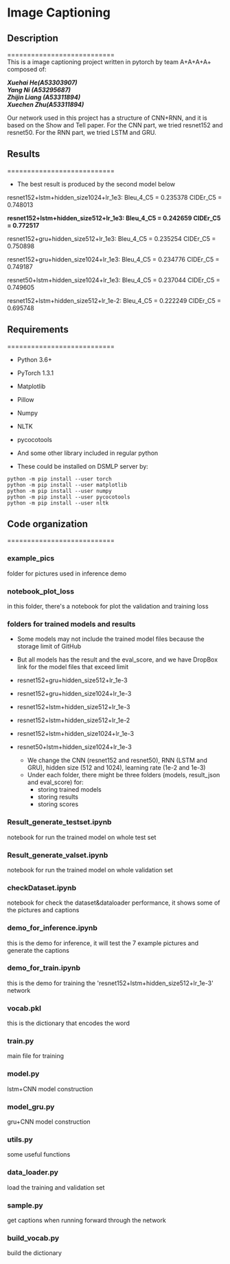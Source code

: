# Image Captioning
## Description 
===========================<br> 
This is a image captioning project written in pytorch by team A+A+A+A+ composed of: 

***Xuehai He(A53303907)<br>***
***Yang Ni (A53295687)<br>***
***Zhijin Liang (A53311894)<br>***
***Xuechen Zhu(A53311894)<br>***

Our network used in this project has a structure of CNN+RNN, and it is based on the Show and Tell paper.
For the CNN part, we tried resnet152 and resnet50. For the RNN part, we tried LSTM and GRU.

## Results
===========================<br>
- The best result is produced by the second model below


resnet152+lstm+hidden_size1024+lr_1e3: Bleu_4_C5 = 0.235378 CIDEr_C5 = 0.748013

**resnet152+lstm+hidden_size512+lr_1e3: Bleu_4_C5 = 0.242659 CIDEr_C5 = 0.772517**

resnet152+gru+hidden_size512+lr_1e3: Bleu_4_C5 = 0.235254 CIDEr_C5 = 0.750898

resnet152+gru+hidden_size1024+lr_1e3: Bleu_4_C5 = 0.234776 CIDEr_C5 = 0.749187

resnet50+lstm+hidden_size1024+lr_1e3: Bleu_4_C5 = 0.237044 CIDEr_C5 = 0.749605

resnet152+lstm+hidden_size512+lr_1e-2: Bleu_4_C5 = 0.222249 CIDEr_C5 = 0.695748

## Requirements
===========================<br>
- Python 3.6+
- PyTorch 1.3.1
- Matplotlib
- Pillow
- Numpy
- NLTK
- pycocotools
- And some other library included in regular python

- These could be installed on DSMLP server by:
```
python -m pip install --user torch
python -m pip install --user matplotlib
python -m pip install --user numpy
python -m pip install --user pycocotools
python -m pip install --user nltk
```

## Code organization
===========================<br>
### example_pics
folder for pictures used in inference demo
### notebook_plot_loss
in this folder, there's a notebook for plot the validation and training loss
### folders for trained models and results
- Some models may not include the trained model files because the storage limit of GitHub
- But all models has the result and the eval_score, and we have DropBox link for the model files that exceed limit

- resnet152+gru+hidden_size512+lr_1e-3
- resnet152+gru+hidden_size1024+lr_1e-3
- resnet152+lstm+hidden_size512+lr_1e-3
- resnet152+lstm+hidden_size512+lr_1e-2
- resnet152+lstm+hidden_size1024+lr_1e-3
- resnet50+lstm+hidden_size1024+lr_1e-3
	- We change the CNN (resnet152 and resnet50), RNN (LSTM and GRU), hidden size (512 and 1024), learning rate (1e-2 and 1e-3)
	- Under each folder, there might be three folders (models, result_json and eval_score) for: 
		- storing trained models
		- storing results
		- storing scores

### Result_generate_testset.ipynb
notebook for run the trained model on whole test set
### Result_generate_valset.ipynb
notebook for run the trained model on whole validation set
### checkDataset.ipynb
notebook for check the dataset&dataloader performance, it shows some of the pictures and captions
### demo_for_inference.ipynb
this is the demo for inference, it will test the 7 example pictures and generate the captions
### demo_for_train.ipynb
this is the demo for training the 'resnet152+lstm+hidden_size512+lr_1e-3' network
### vocab.pkl
this is the dictionary that encodes the word
### train.py
main file for training
### model.py
lstm+CNN model construction
### model_gru.py
gru+CNN model construction
### utils.py
some useful functions
### data_loader.py
load the training and validation set
### sample.py
get captions when running forward through the network
### build_vocab.py
build the dictionary
